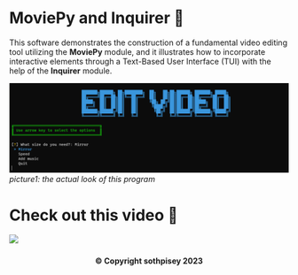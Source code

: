 # MoviePy and Inquirer :movie_camera:
This software demonstrates the construction of a fundamental video editing tool utilizing the **MoviePy** module, and it illustrates how to incorporate interactive elements through a Text-Based User Interface (TUI) with the help of the **Inquirer** module.

![Image of TUI](/screenshots/02.png)
*picture1: the actual look of this program*


# Check out this video :red_circle:
[![](https://markdown-videos-api.jorgenkh.no/youtube/282uo9nVGsU)](https://youtu.be/282uo9nVGsU)

<div align="center"><h4>© Copyright sothpisey 2023</h4></div>
